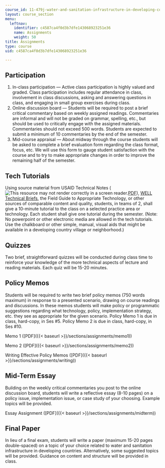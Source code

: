 ```yaml
---
course_id: 11-479j-water-and-sanitation-infrastructure-in-developing-countries-spring-2007
layout: course_section
menu:
  leftnav:
    identifier: c4587ca4f0d3b7dfe143068923251e36
    name: Assignments
    weight: 50
title: Assignments
type: course
uid: c4587ca4f0d3b7dfe143068923251e36

---
```


Participation
-------------

1.  In-class participation — Active class participation is highly valued and graded. Class participation includes regular attendance in class, involvement in class discussions, asking and answering questions in class, and engaging in small group exercises during class.
2.  Online discussion board — Students will be required to post a brief critical commentary based on weekly assigned readings. Commentaries are informal and will not be graded on grammar, spelling, etc., but should be used to critically engage with the assigned materials. Commentaries should not exceed 500 words. Students are expected to submit a minimum of 10 commentaries by the end of the semester.
3.  Mid-course appraisal — About midway through the course students will be asked to complete a brief evaluation form regarding the class format, focus, etc. We will use this form to gauge student satisfaction with the course and to try to make appropriate changes in order to improve the remaining half of the semester.

Tech Tutorials
--------------

Using source material from USAID Technical Notes (![This resource may not render correctly in a screen reader.](/images/inacessible.gif)[PDF](http://pdf.usaid.gov/pdf_docs/pbaab555.pdf)), [WELL Technical Briefs](http://www.lboro.ac.uk/orgs/well/resources/technical-briefs/), the Field Guide to Appropriate Technology, or other sources of comparable content and quality, students, in teams of 2, shall give a 10-minute tutorial to the class on a selected practice area or technology. Each student shall give one tutorial during the semester. (Note: No powerpoint or other electronic media are allowed in the tech tutorials. Use the chalkboard or other simple, manual, visual aids that might be available in a developing country village or neighborhood.)

Quizzes
-------

Two brief, straightforward quizzes will be conducted during class time to reinforce your knowledge of the more technical aspects of lecture and reading materials. Each quiz will be 15-20 minutes.

Policy Memos
------------

Students will be required to write two brief policy memos (750 words maximum) in response to a presented scenario, drawing on course readings and discussions. In these memos students will make policy or programmatic suggestions regarding what technology, policy, implementation strategy, etc. they see as appropriate for the given scenario. Policy Memo 1 is due in class, hard-copy, in Ses #5. Policy Memo 2 is due in class, hard-copy, in Ses #10.

Memo 1 ([PDF]({{< baseurl >}}/sections/assignments/memo1))

Memo 2 ([PDF]({{< baseurl >}}/sections/assignments/memo2))

Writing Effective Policy Memos ([PDF]({{< baseurl >}}/sections/assignments/writing))

Mid-Term Essay
--------------

Building on the weekly critical commentaries you post to the online discussion board, students will write a reflective essay (8-10 pages) on a policy issue, implementation issue, or case study of your choosing. Example topics will be provided.

Essay Assignment ([PDF]({{< baseurl >}}/sections/assignments/midterm))

Final Paper
-----------

In lieu of a final exam, students will write a paper (maximum 15-20 pages double-spaced) on a topic of your choice related to water and sanitation infrastructure in developing countries. Alternatively, some suggested topics will be provided. Guidance on content and structure will be provided in class.
